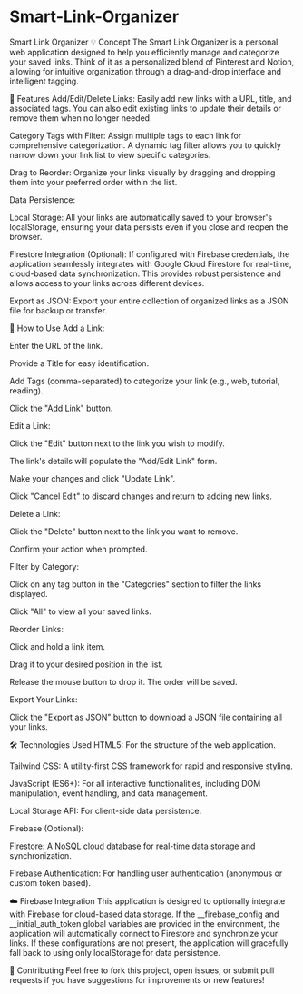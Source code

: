 # Smart-Link-Organizer

Smart Link Organizer
💡 Concept
The Smart Link Organizer is a personal web application designed to help you efficiently manage and categorize your saved links. Think of it as a personalized blend of Pinterest and Notion, allowing for intuitive organization through a drag-and-drop interface and intelligent tagging.

🔧 Features
Add/Edit/Delete Links: Easily add new links with a URL, title, and associated tags. You can also edit existing links to update their details or remove them when no longer needed.

Category Tags with Filter: Assign multiple tags to each link for comprehensive categorization. A dynamic tag filter allows you to quickly narrow down your link list to view specific categories.

Drag to Reorder: Organize your links visually by dragging and dropping them into your preferred order within the list.

Data Persistence:

Local Storage: All your links are automatically saved to your browser's localStorage, ensuring your data persists even if you close and reopen the browser.

Firestore Integration (Optional): If configured with Firebase credentials, the application seamlessly integrates with Google Cloud Firestore for real-time, cloud-based data synchronization. This provides robust persistence and allows access to your links across different devices.

Export as JSON: Export your entire collection of organized links as a JSON file for backup or transfer.

🚀 How to Use
Add a Link:

Enter the URL of the link.

Provide a Title for easy identification.

Add Tags (comma-separated) to categorize your link (e.g., web, tutorial, reading).

Click the "Add Link" button.

Edit a Link:

Click the "Edit" button next to the link you wish to modify.

The link's details will populate the "Add/Edit Link" form.

Make your changes and click "Update Link".

Click "Cancel Edit" to discard changes and return to adding new links.

Delete a Link:

Click the "Delete" button next to the link you want to remove.

Confirm your action when prompted.

Filter by Category:

Click on any tag button in the "Categories" section to filter the links displayed.

Click "All" to view all your saved links.

Reorder Links:

Click and hold a link item.

Drag it to your desired position in the list.

Release the mouse button to drop it. The order will be saved.

Export Your Links:

Click the "Export as JSON" button to download a JSON file containing all your links.

🛠️ Technologies Used
HTML5: For the structure of the web application.

Tailwind CSS: A utility-first CSS framework for rapid and responsive styling.

JavaScript (ES6+): For all interactive functionalities, including DOM manipulation, event handling, and data management.

Local Storage API: For client-side data persistence.

Firebase (Optional):

Firestore: A NoSQL cloud database for real-time data storage and synchronization.

Firebase Authentication: For handling user authentication (anonymous or custom token based).

☁️ Firebase Integration
This application is designed to optionally integrate with Firebase for cloud-based data storage. If the __firebase_config and __initial_auth_token global variables are provided in the environment, the application will automatically connect to Firestore and synchronize your links. If these configurations are not present, the application will gracefully fall back to using only localStorage for data persistence.

🤝 Contributing
Feel free to fork this project, open issues, or submit pull requests if you have suggestions for improvements or new features!
